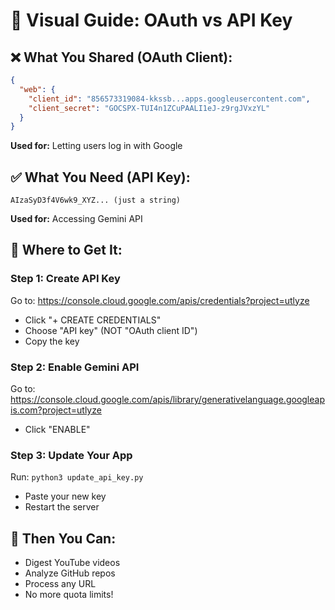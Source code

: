 # 🎯 Visual Guide: OAuth vs API Key

## ❌ What You Shared (OAuth Client):
```json
{
  "web": {
    "client_id": "856573319084-kkssb...apps.googleusercontent.com",
    "client_secret": "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"
  }
}
```
**Used for:** Letting users log in with Google

## ✅ What You Need (API Key):
```
AIzaSyD3f4V6wk9_XYZ... (just a string)
```
**Used for:** Accessing Gemini API

## 📍 Where to Get It:

### Step 1: Create API Key
Go to: https://console.cloud.google.com/apis/credentials?project=utlyze
- Click "+ CREATE CREDENTIALS"
- Choose "API key" (NOT "OAuth client ID")
- Copy the key

### Step 2: Enable Gemini API
Go to: https://console.cloud.google.com/apis/library/generativelanguage.googleapis.com?project=utlyze
- Click "ENABLE"

### Step 3: Update Your App
Run: `python3 update_api_key.py`
- Paste your new key
- Restart the server

## 🎉 Then You Can:
- Digest YouTube videos
- Analyze GitHub repos  
- Process any URL
- No more quota limits!
